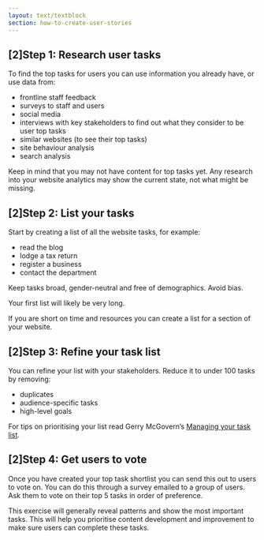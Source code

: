 ```yaml
---
layout: text/textblock
section: how-to-create-user-stories
---
```

## [2]Step 1: Research user tasks
To find the top tasks for users you can use information you already have, or use data from:
- frontline staff feedback
- surveys to staff and users
- social media
- interviews with key stakeholders to find out what they consider to be user top tasks
- similar websites (to see their top tasks)
- site behaviour analysis
- search analysis

Keep in mind that you may not have content for top tasks yet. Any research into your website analytics may show the current state, not what might be missing.

## [2]Step 2: List your tasks
Start by creating a list of all the website tasks, for example:
- read the blog
- lodge a tax return
- register a business
- contact the department

Keep tasks broad, gender-neutral and free of demographics. Avoid bias.

Your first list will likely be very long.

If you are short on time and resources you can create a list for a section of your website.

## [2]Step 3: Refine your task list
You can refine your list with your stakeholders. Reduce it to under 100 tasks by removing:
- duplicates
- audience-specific tasks
- high-level goals

For tips on prioritising your list read Gerry McGovern’s [Managing your task list](http://gerrymcgovern.com/managing-your-task-list/).

## [2]Step 4: Get users to vote
Once you have created your top task shortlist you can send this out to users to vote on. You can do this through a survey emailed to a group of users. Ask them to vote on their top 5 tasks in order of preference.

This exercise will generally reveal patterns and show the most important tasks. This will help you prioritise content development and improvement to make sure users can complete these tasks.


